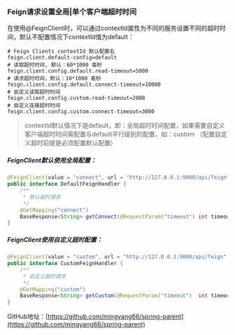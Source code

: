 ### Feign请求设置全局|单个客户端超时时间

在使用@FeignClient时，可以通过contextId属性为不同的服务设置不同的超时时间，默认不配置情况下contextId值为default：

```properties
# Feign Clients contextId 默认配置名
feign.client.default-config=default
# 读取超时时间, 默认：60*1000 毫秒
feign.client.config.default.read-timeout=5000
# 请求超时时间，默认：10*1000 毫秒
feign.client.config.default.connect-timeout=10000
# 自定义读取超时时间
feign.client.config.custom.read-timeout=2000
# 自定义连接超时时间
feign.client.config.custom.connect-timeout=3000
```

> contextId默认情况下是default，即：全局超时时间配置，如果需要自定义客户端超时时间需配置与default平行级别的配置，如：custom （配置自定义超时前提是必须配置默认配置）

##### FeignClient默认使用全局配置：

```java
@FeignClient(value = "connect", url = "http://127.0.0.1:9000/api/feign")
public interface DefaultFeignHandler {
    /**
     * 默认超时请求
     */
    @GetMapping("connect")
    BaseResponse<String> getConnect(@RequestParam("timeout") int timeout);
}
```

##### FeignClient使用自定义超时配置：

```java
@FeignClient(value = "custom", url = "http://127.0.0.1:9000/api/feign", contextId = "custom")
public interface CustomFeignHandler {
    /**
     * 自定义超时请求
     */
    @GetMapping("custom")
    BaseResponse<String> getCustom(@RequestParam("timeout")  int timeout);
}
```

GitHub地址：[https://github.com/mingyang66/spring-parent](https://github.com/mingyang66/spring-parent)